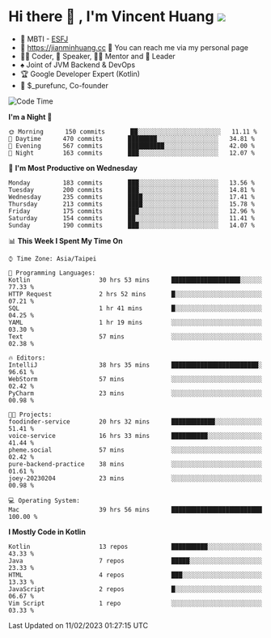 # Hi there 👋 , I'm Vincent Huang ![](https://komarev.com/ghpvc/?username=Jian-Min-Huang)
- 👀 MBTI - [ESFJ](https://www.16personalities.com/esfj-personality)
- 💎 https://jianminhuang.cc 🙋 You can reach me via my personal page
- 👨‍💻 Coder, 🎤 Speaker, 👨‍🏫 Mentor and 🚀 Leader
- ♠️ Joint of JVM Backend & DevOps
- 🏆 Google Developer Expert (Kotlin)
- 💼 $_purefunc, Co-founder

<!--START_SECTION:waka-->
![Code Time](http://img.shields.io/badge/Code%20Time-1%2C563%20hrs%2040%20mins-blue)

**I'm a Night 🦉** 

```text
🌞 Morning      150 commits       ██░░░░░░░░░░░░░░░░░░░░░░░   11.11 % 
🌆 Daytime      470 commits       ████████░░░░░░░░░░░░░░░░░   34.81 % 
🌃 Evening      567 commits       ██████████░░░░░░░░░░░░░░░   42.00 % 
🌙 Night        163 commits       ███░░░░░░░░░░░░░░░░░░░░░░   12.07 % 

```
📅 **I'm Most Productive on Wednesday** 

```text
Monday         183 commits       ███░░░░░░░░░░░░░░░░░░░░░░   13.56 % 
Tuesday        200 commits       ███░░░░░░░░░░░░░░░░░░░░░░   14.81 % 
Wednesday      235 commits       ████░░░░░░░░░░░░░░░░░░░░░   17.41 % 
Thursday       213 commits       ████░░░░░░░░░░░░░░░░░░░░░   15.78 % 
Friday         175 commits       ███░░░░░░░░░░░░░░░░░░░░░░   12.96 % 
Saturday       154 commits       ██░░░░░░░░░░░░░░░░░░░░░░░   11.41 % 
Sunday         190 commits       ███░░░░░░░░░░░░░░░░░░░░░░   14.07 % 

```


📊 **This Week I Spent My Time On** 

```text
⌚︎ Time Zone: Asia/Taipei

💬 Programming Languages: 
Kotlin                   30 hrs 53 mins      ███████████████████░░░░░░   77.33 % 
HTTP Request             2 hrs 52 mins       █░░░░░░░░░░░░░░░░░░░░░░░░   07.21 % 
SQL                      1 hr 41 mins        █░░░░░░░░░░░░░░░░░░░░░░░░   04.25 % 
YAML                     1 hr 19 mins        ░░░░░░░░░░░░░░░░░░░░░░░░░   03.30 % 
Text                     57 mins             ░░░░░░░░░░░░░░░░░░░░░░░░░   02.38 % 

🔥 Editors: 
IntelliJ                 38 hrs 35 mins      ████████████████████████░   96.61 % 
WebStorm                 57 mins             ░░░░░░░░░░░░░░░░░░░░░░░░░   02.42 % 
PyCharm                  23 mins             ░░░░░░░░░░░░░░░░░░░░░░░░░   00.98 % 

🐱‍💻 Projects: 
foodinder-service        20 hrs 32 mins      ████████████░░░░░░░░░░░░░   51.41 % 
voice-service            16 hrs 33 mins      ██████████░░░░░░░░░░░░░░░   41.44 % 
pheme.social             57 mins             ░░░░░░░░░░░░░░░░░░░░░░░░░   02.42 % 
pure-backend-practice    38 mins             ░░░░░░░░░░░░░░░░░░░░░░░░░   01.61 % 
joey-20230204            23 mins             ░░░░░░░░░░░░░░░░░░░░░░░░░   00.98 % 

💻 Operating System: 
Mac                      39 hrs 56 mins      █████████████████████████   100.00 % 

```

**I Mostly Code in Kotlin** 

```text
Kotlin                   13 repos            ██████████░░░░░░░░░░░░░░░   43.33 % 
Java                     7 repos             █████░░░░░░░░░░░░░░░░░░░░   23.33 % 
HTML                     4 repos             ███░░░░░░░░░░░░░░░░░░░░░░   13.33 % 
JavaScript               2 repos             █░░░░░░░░░░░░░░░░░░░░░░░░   06.67 % 
Vim Script               1 repo              ░░░░░░░░░░░░░░░░░░░░░░░░░   03.33 % 

```



 Last Updated on 11/02/2023 01:27:15 UTC
<!--END_SECTION:waka-->
